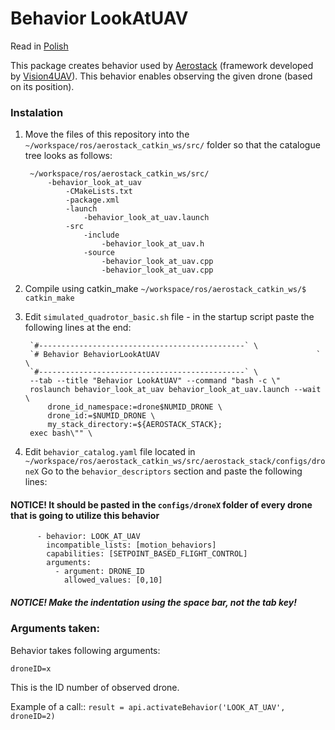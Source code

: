 # Behavior LookAtUAV

Read in [Polish]

This package creates behavior used by [Aerostack] (framework developed by [Vision4UAV]).
This behavior enables observing the given drone (based on its position).

### Instalation ###
1. Move the files of this repository into the
    `~/workspace/ros/aerostack_catkin_ws/src/`
   folder so that the catalogue tree looks as follows:
    
        ~/workspace/ros/aerostack_catkin_ws/src/
            -behavior_look_at_uav
    		    -CMakeLists.txt
                -package.xml
                -launch
                    -behavior_look_at_uav.launch
    			-src
                    -include
                        -behavior_look_at_uav.h
                    -source
                        -behavior_look_at_uav.cpp
                        -behavior_look_at_uav.cpp

2. Compile using catkin_make `~/workspace/ros/aerostack_catkin_ws/$ catkin_make`
3. Edit `simulated_quadrotor_basic.sh` file - in the startup script paste the following lines at the end:
    
	    `#----------------------------------------------` \
	    `# Behavior BehaviorLookAtUAV                                   ` \
	    `#----------------------------------------------` \
	    --tab --title "Behavior LookAtUAV" --command "bash -c \"
	    roslaunch behavior_look_at_uav behavior_look_at_uav.launch --wait \
    		drone_id_namespace:=drone$NUMID_DRONE \
    		drone_id:=$NUMID_DRONE \
    		my_stack_directory:=${AEROSTACK_STACK};
    	exec bash\"" \
    
4. Edit `behavior_catalog.yaml` file located in `~/workspace/ros/aerostack_catkin_ws/src/aerostack_stack/configs/droneX` 
    Go to the `behavior_descriptors` section and paste the following lines:
#### NOTICE! It should be pasted in the `configs/droneX` folder of every drone that is going to utilize this behavior
		
          - behavior: LOOK_AT_UAV
            incompatible_lists: [motion_behaviors]
            capabilities: [SETPOINT_BASED_FLIGHT_CONTROL]
            arguments:
              - argument: DRONE_ID
                allowed_values: [0,10]

##### NOTICE! Make the indentation using the space bar, not the tab key!

### Arguments taken: ###
Behavior takes following arguments:
    
    droneID=x
    
This is the ID number of observed drone.

Example of a call::
`result = api.activateBehavior('LOOK_AT_UAV', droneID=2)`

[//]: # (These are reference links used in the body of this note and get stripped out when the markdown processor does its job. There is no need to format nicely because it shouldn't be seen. Thanks SO - http://stackoverflow.com/questions/4823468/store-comments-in-markdown-syntax)
   [Polish]: <https://github.com/JacekCieslak95/behavior_look_at_uav/blob/master/README.md>
   [English]: <https://github.com/JacekCieslak95/behavior_look_at_uav/blob/master/README_en.md>
   [Aerostack]: <https://github.com/Vision4UAV/Aerostack>
   [Vision4UAV]: <https://github.com/Vision4UAV>
